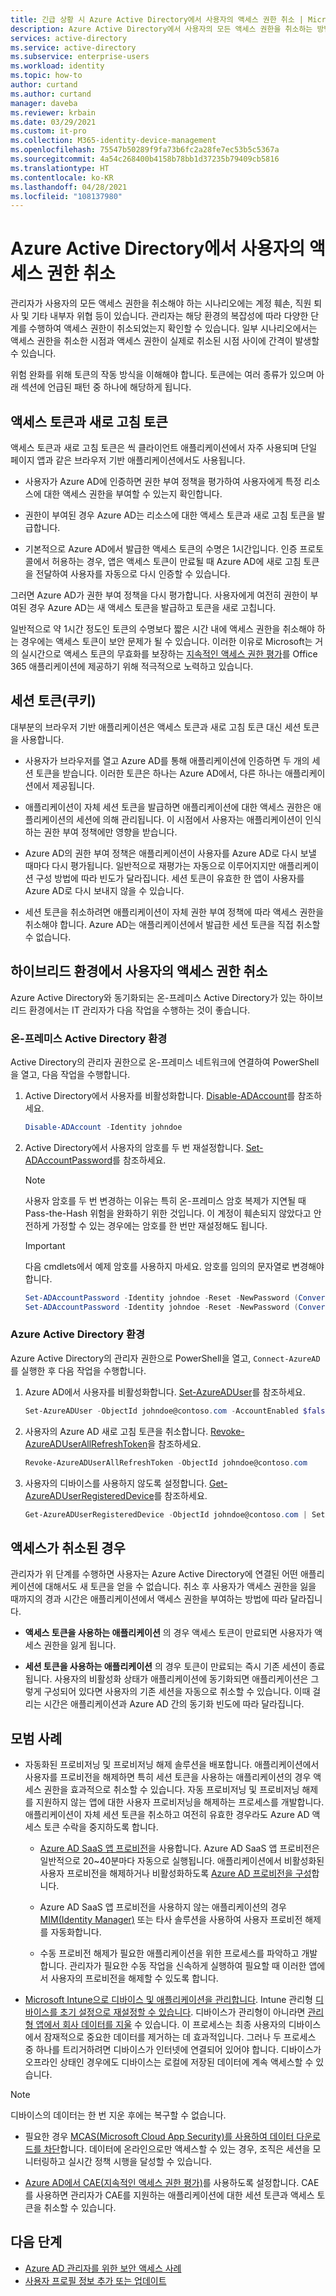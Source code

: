 ```yaml
---
title: 긴급 상황 시 Azure Active Directory에서 사용자의 액세스 권한 취소 | Microsoft Docs
description: Azure Active Directory에서 사용자의 모든 액세스 권한을 취소하는 방법
services: active-directory
ms.service: active-directory
ms.subservice: enterprise-users
ms.workload: identity
ms.topic: how-to
author: curtand
ms.author: curtand
manager: daveba
ms.reviewer: krbain
ms.date: 03/29/2021
ms.custom: it-pro
ms.collection: M365-identity-device-management
ms.openlocfilehash: 75547b50289f9fa73b6fc2a28fe7ec53b5c5367a
ms.sourcegitcommit: 4a54c268400b4158b78bb1d37235b79409cb5816
ms.translationtype: HT
ms.contentlocale: ko-KR
ms.lasthandoff: 04/28/2021
ms.locfileid: "108137980"
---
```

# <a name="revoke-user-access-in-azure-active-directory"></a>Azure Active Directory에서 사용자의 액세스 권한 취소

관리자가 사용자의 모든 액세스 권한을 취소해야 하는 시나리오에는 계정 훼손, 직원 퇴사 및 기타 내부자 위협 등이 있습니다. 관리자는 해당 환경의 복잡성에 따라 다양한 단계를 수행하여 액세스 권한이 취소되었는지 확인할 수 있습니다. 일부 시나리오에서는 액세스 권한을 취소한 시점과 액세스 권한이 실제로 취소된 시점 사이에 간격이 발생할 수 있습니다.

위험 완화를 위해 토큰의 작동 방식을 이해해야 합니다. 토큰에는 여러 종류가 있으며 아래 섹션에 언급된 패턴 중 하나에 해당하게 됩니다.

## <a name="access-tokens-and-refresh-tokens"></a>액세스 토큰과 새로 고침 토큰

액세스 토큰과 새로 고침 토큰은 씩 클라이언트 애플리케이션에서 자주 사용되며 단일 페이지 앱과 같은 브라우저 기반 애플리케이션에서도 사용됩니다.

- 사용자가 Azure AD에 인증하면 권한 부여 정책을 평가하여 사용자에게 특정 리소스에 대한 액세스 권한을 부여할 수 있는지 확인합니다.  

- 권한이 부여된 경우 Azure AD는 리소스에 대한 액세스 토큰과 새로 고침 토큰을 발급합니다.  

- 기본적으로 Azure AD에서 발급한 액세스 토큰의 수명은 1시간입니다. 인증 프로토콜에서 허용하는 경우, 앱은 액세스 토큰이 만료될 때 Azure AD에 새로 고침 토큰을 전달하여 사용자를 자동으로 다시 인증할 수 있습니다.

그러면 Azure AD가 권한 부여 정책을 다시 평가합니다. 사용자에게 여전히 권한이 부여된 경우 Azure AD는 새 액세스 토큰을 발급하고 토큰을 새로 고칩니다.

일반적으로 약 1시간 정도인 토큰의 수명보다 짧은 시간 내에 액세스 권한을 취소해야 하는 경우에는 액세스 토큰이 보안 문제가 될 수 있습니다. 이러한 이유로 Microsoft는 거의 실시간으로 액세스 토큰의 무효화를 보장하는 [지속적인 액세스 권한 평가](../conditional-access/concept-continuous-access-evaluation.md)를 Office 365 애플리케이션에 제공하기 위해 적극적으로 노력하고 있습니다.  

## <a name="session-tokens-cookies"></a>세션 토큰(쿠키)

대부분의 브라우저 기반 애플리케이션은 액세스 토큰과 새로 고침 토큰 대신 세션 토큰을 사용합니다.  

- 사용자가 브라우저를 열고 Azure AD를 통해 애플리케이션에 인증하면 두 개의 세션 토큰을 받습니다. 이러한 토큰은 하나는 Azure AD에서, 다른 하나는 애플리케이션에서 제공됩니다.  

- 애플리케이션이 자체 세션 토큰을 발급하면 애플리케이션에 대한 액세스 권한은 애플리케이션의 세션에 의해 관리됩니다. 이 시점에서 사용자는 애플리케이션이 인식하는 권한 부여 정책에만 영향을 받습니다.

- Azure AD의 권한 부여 정책은 애플리케이션이 사용자를 Azure AD로 다시 보낼 때마다 다시 평가됩니다. 일반적으로 재평가는 자동으로 이루어지지만 애플리케이션 구성 방법에 따라 빈도가 달라집니다. 세션 토큰이 유효한 한 앱이 사용자를 Azure AD로 다시 보내지 않을 수 있습니다.

- 세션 토큰을 취소하려면 애플리케이션이 자체 권한 부여 정책에 따라 액세스 권한을 취소해야 합니다. Azure AD는 애플리케이션에서 발급한 세션 토큰을 직접 취소할 수 없습니다.  

## <a name="revoke-access-for-a-user-in-the-hybrid-environment"></a>하이브리드 환경에서 사용자의 액세스 권한 취소

Azure Active Directory와 동기화되는 온-프레미스 Active Directory가 있는 하이브리드 환경에서는 IT 관리자가 다음 작업을 수행하는 것이 좋습니다.  

### <a name="on-premises-active-directory-environment"></a>온-프레미스 Active Directory 환경

Active Directory의 관리자 권한으로 온-프레미스 네트워크에 연결하여 PowerShell을 열고, 다음 작업을 수행합니다.

1. Active Directory에서 사용자를 비활성화합니다. [Disable-ADAccount](/powershell/module/activedirectory/disable-adaccount?view=win10-ps)를 참조하세요.

    ```PowerShell
    Disable-ADAccount -Identity johndoe  
    ```

2. Active Directory에서 사용자의 암호를 두 번 재설정합니다. [Set-ADAccountPassword](/powershell/module/activedirectory/set-adaccountpassword?view=win10-ps)를 참조하세요.

    > [!NOTE]
    > 사용자 암호를 두 번 변경하는 이유는 특히 온-프레미스 암호 복제가 지연될 때 Pass-the-Hash 위험을 완화하기 위한 것입니다. 이 계정이 훼손되지 않았다고 안전하게 가정할 수 있는 경우에는 암호를 한 번만 재설정해도 됩니다.

    > [!IMPORTANT]
    > 다음 cmdlets에서 예제 암호를 사용하지 마세요. 암호를 임의의 문자열로 변경해야 합니다.

    ```PowerShell
    Set-ADAccountPassword -Identity johndoe -Reset -NewPassword (ConvertTo-SecureString -AsPlainText "p@ssw0rd1" -Force)
    Set-ADAccountPassword -Identity johndoe -Reset -NewPassword (ConvertTo-SecureString -AsPlainText "p@ssw0rd2" -Force)
    ```

### <a name="azure-active-directory-environment"></a>Azure Active Directory 환경

Azure Active Directory의 관리자 권한으로 PowerShell을 열고, ``Connect-AzureAD``를 실행한 후 다음 작업을 수행합니다.

1. Azure AD에서 사용자를 비활성화합니다. [Set-AzureADUser](/powershell/module/azuread/Set-AzureADUser?view=azureadps-2.0)를 참조하세요.

    ```PowerShell
    Set-AzureADUser -ObjectId johndoe@contoso.com -AccountEnabled $false
    ```

2. 사용자의 Azure AD 새로 고침 토큰을 취소합니다. [Revoke-AzureADUserAllRefreshToken](/powershell/module/azuread/revoke-azureaduserallrefreshtoken?view=azureadps-2.0)을 참조하세요.

    ```PowerShell
    Revoke-AzureADUserAllRefreshToken -ObjectId johndoe@contoso.com
    ```

3. 사용자의 디바이스를 사용하지 않도록 설정합니다. [Get-AzureADUserRegisteredDevice](/powershell/module/azuread/get-azureaduserregistereddevice?view=azureadps-2.0)를 참조하세요.

    ```PowerShell
    Get-AzureADUserRegisteredDevice -ObjectId johndoe@contoso.com | Set-AzureADDevice -AccountEnabled $false
    ```
## <a name="when-access-is-revoked"></a>액세스가 취소된 경우

관리자가 위 단계를 수행하면 사용자는 Azure Active Directory에 연결된 어떤 애플리케이션에 대해서도 새 토큰을 얻을 수 없습니다. 취소 후 사용자가 액세스 권한을 잃을 때까지의 경과 시간은 애플리케이션에서 액세스 권한을 부여하는 방법에 따라 달라집니다.

- **액세스 토큰을 사용하는 애플리케이션** 의 경우 액세스 토큰이 만료되면 사용자가 액세스 권한을 잃게 됩니다.

- **세션 토큰을 사용하는 애플리케이션** 의 경우 토큰이 만료되는 즉시 기존 세션이 종료됩니다. 사용자의 비활성화 상태가 애플리케이션에 동기화되면 애플리케이션은 그렇게 구성되어 있다면 사용자의 기존 세션을 자동으로 취소할 수 있습니다.  이때 걸리는 시간은 애플리케이션과 Azure AD 간의 동기화 빈도에 따라 달라집니다.

## <a name="best-practices"></a>모범 사례

- 자동화된 프로비저닝 및 프로비저닝 해제 솔루션을 배포합니다. 애플리케이션에서 사용자를 프로비전을 해제하면 특히 세션 토큰을 사용하는 애플리케이션의 경우 액세스 권한을 효과적으로 취소할 수 있습니다. 자동 프로비저닝 및 프로비저닝 해제를 지원하지 않는 앱에 대한 사용자 프로비저닝을 해제하는 프로세스를 개발합니다. 애플리케이션이 자체 세션 토큰을 취소하고 여전히 유효한 경우라도 Azure AD 액세스 토큰 수락을 중지하도록 합니다.

  - [Azure AD SaaS 앱 프로비전](../app-provisioning/user-provisioning.md)을 사용합니다. Azure AD SaaS 앱 프로비전은 일반적으로 20~40분마다 자동으로 실행됩니다. 애플리케이션에서 비활성화된 사용자 프로비전을 해제하거나 비활성화하도록 [Azure AD 프로비전을 구성](../saas-apps/tutorial-list.md)합니다.
  
  - Azure AD SaaS 앱 프로비전을 사용하지 않는 애플리케이션의 경우 [MIM(Identity Manager)](/microsoft-identity-manager/mim-how-provision-users-adds) 또는 타사 솔루션을 사용하여 사용자 프로비전 해제를 자동화합니다.  
  - 수동 프로비전 해제가 필요한 애플리케이션을 위한 프로세스를 파악하고 개발합니다. 관리자가 필요한 수동 작업을 신속하게 실행하여 필요할 때 이러한 앱에서 사용자의 프로비전을 해제할 수 있도록 합니다.
  
- [Microsoft Intune으로 디바이스 및 애플리케이션을 관리합니다](/mem/intune/remote-actions/device-management). Intune 관리형 [디바이스를 초기 설정으로 재설정할 수 있습니다](/mem/intune/remote-actions/devices-wipe). 디바이스가 관리형이 아니라면 [관리형 앱에서 회사 데이터를 지울](/mem/intune/apps/apps-selective-wipe) 수 있습니다. 이 프로세스는 최종 사용자의 디바이스에서 잠재적으로 중요한 데이터를 제거하는 데 효과적입니다. 그러나 두 프로세스 중 하나를 트리거하려면 디바이스가 인터넷에 연결되어 있어야 합니다. 디바이스가 오프라인 상태인 경우에도 디바이스는 로컬에 저장된 데이터에 계속 액세스할 수 있습니다.

> [!NOTE]
> 디바이스의 데이터는 한 번 지운 후에는 복구할 수 없습니다.

- 필요한 경우 [MCAS(Microsoft Cloud App Security)를 사용하여 데이터 다운로드를 차단](/cloud-app-security/use-case-proxy-block-session-aad)합니다. 데이터에 온라인으로만 액세스할 수 있는 경우, 조직은 세션을 모니터링하고 실시간 정책 시행을 달성할 수 있습니다.

- [Azure AD에서 CAE(지속적인 액세스 권한 평가)](../conditional-access/concept-continuous-access-evaluation.md)를 사용하도록 설정합니다. CAE를 사용하면 관리자가 CAE를 지원하는 애플리케이션에 대한 세션 토큰과 액세스 토큰을 취소할 수 있습니다.  

## <a name="next-steps"></a>다음 단계

- [Azure AD 관리자를 위한 보안 액세스 사례](../roles/security-planning.md)
- [사용자 프로필 정보 추가 또는 업데이트](../fundamentals/active-directory-users-profile-azure-portal.md)